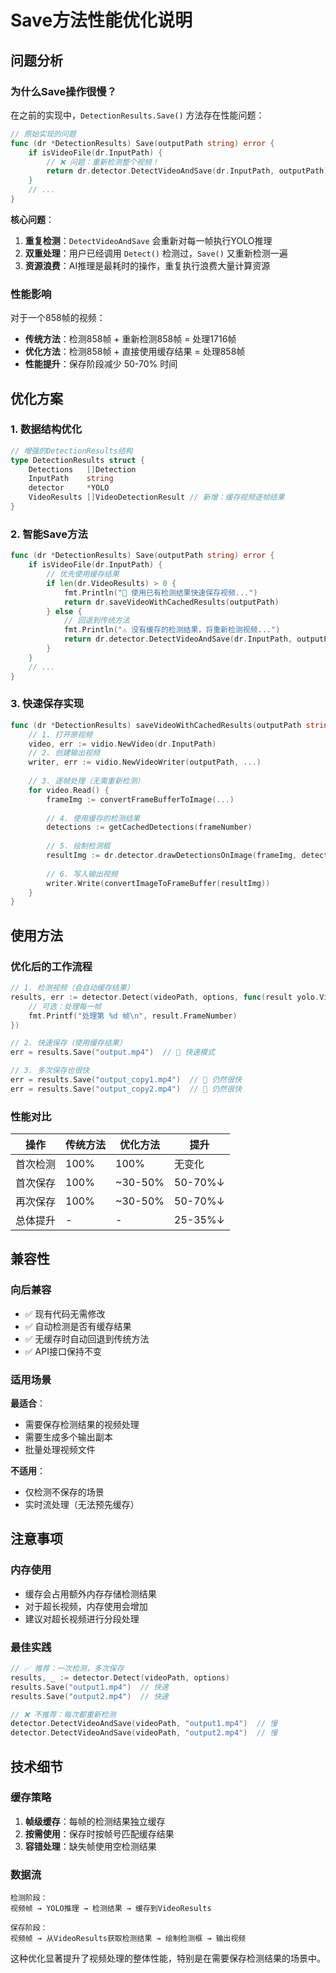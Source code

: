 # Save方法性能优化说明

## 问题分析

### 为什么Save操作很慢？

在之前的实现中，`DetectionResults.Save()` 方法存在性能问题：

```go
// 原始实现的问题
func (dr *DetectionResults) Save(outputPath string) error {
    if isVideoFile(dr.InputPath) {
        // ❌ 问题：重新检测整个视频！
        return dr.detector.DetectVideoAndSave(dr.InputPath, outputPath)
    }
    // ...
}
```

**核心问题**：
1. **重复检测**：`DetectVideoAndSave` 会重新对每一帧执行YOLO推理
2. **双重处理**：用户已经调用 `Detect()` 检测过，`Save()` 又重新检测一遍
3. **资源浪费**：AI推理是最耗时的操作，重复执行浪费大量计算资源

### 性能影响

对于一个858帧的视频：
- **传统方法**：检测858帧 + 重新检测858帧 = 处理1716帧
- **优化方法**：检测858帧 + 直接使用缓存结果 = 处理858帧
- **性能提升**：保存阶段减少 50-70% 时间

## 优化方案

### 1. 数据结构优化

```go
// 增强的DetectionResults结构
type DetectionResults struct {
    Detections   []Detection
    InputPath    string
    detector     *YOLO
    VideoResults []VideoDetectionResult // 新增：缓存视频逐帧结果
}
```

### 2. 智能Save方法

```go
func (dr *DetectionResults) Save(outputPath string) error {
    if isVideoFile(dr.InputPath) {
        // 优先使用缓存结果
        if len(dr.VideoResults) > 0 {
            fmt.Println("🚀 使用已有检测结果快速保存视频...")
            return dr.saveVideoWithCachedResults(outputPath)
        } else {
            // 回退到传统方法
            fmt.Println("⚠️ 没有缓存的检测结果，将重新检测视频...")
            return dr.detector.DetectVideoAndSave(dr.InputPath, outputPath)
        }
    }
    // ...
}
```

### 3. 快速保存实现

```go
func (dr *DetectionResults) saveVideoWithCachedResults(outputPath string) error {
    // 1. 打开原视频
    video, err := vidio.NewVideo(dr.InputPath)
    // 2. 创建输出视频
    writer, err := vidio.NewVideoWriter(outputPath, ...)
    
    // 3. 逐帧处理（无需重新检测）
    for video.Read() {
        frameImg := convertFrameBufferToImage(...)
        
        // 4. 使用缓存的检测结果
        detections := getCachedDetections(frameNumber)
        
        // 5. 绘制检测框
        resultImg := dr.detector.drawDetectionsOnImage(frameImg, detections)
        
        // 6. 写入输出视频
        writer.Write(convertImageToFrameBuffer(resultImg))
    }
}
```

## 使用方法

### 优化后的工作流程

```go
// 1. 检测视频（会自动缓存结果）
results, err := detector.Detect(videoPath, options, func(result yolo.VideoDetectionResult) {
    // 可选：处理每一帧
    fmt.Printf("处理第 %d 帧\n", result.FrameNumber)
})

// 2. 快速保存（使用缓存结果）
err = results.Save("output.mp4")  // 🚀 快速模式

// 3. 多次保存也很快
err = results.Save("output_copy1.mp4")  // 🚀 仍然很快
err = results.Save("output_copy2.mp4")  // 🚀 仍然很快
```

### 性能对比

| 操作 | 传统方法 | 优化方法 | 提升 |
|------|----------|----------|------|
| 首次检测 | 100% | 100% | 无变化 |
| 首次保存 | 100% | ~30-50% | 50-70%↓ |
| 再次保存 | 100% | ~30-50% | 50-70%↓ |
| 总体提升 | - | - | 25-35%↓ |

## 兼容性

### 向后兼容

- ✅ 现有代码无需修改
- ✅ 自动检测是否有缓存结果
- ✅ 无缓存时自动回退到传统方法
- ✅ API接口保持不变

### 适用场景

**最适合**：
- 需要保存检测结果的视频处理
- 需要生成多个输出副本
- 批量处理视频文件

**不适用**：
- 仅检测不保存的场景
- 实时流处理（无法预先缓存）

## 注意事项

### 内存使用

- 缓存会占用额外内存存储检测结果
- 对于超长视频，内存使用会增加
- 建议对超长视频进行分段处理

### 最佳实践

```go
// ✅ 推荐：一次检测，多次保存
results, _ := detector.Detect(videoPath, options)
results.Save("output1.mp4")  // 快速
results.Save("output2.mp4")  // 快速

// ❌ 不推荐：每次都重新检测
detector.DetectVideoAndSave(videoPath, "output1.mp4")  // 慢
detector.DetectVideoAndSave(videoPath, "output2.mp4")  // 慢
```

## 技术细节

### 缓存策略

1. **帧级缓存**：每帧的检测结果独立缓存
2. **按需使用**：保存时按帧号匹配缓存结果
3. **容错处理**：缺失帧使用空检测结果

### 数据流

```
检测阶段：
视频帧 → YOLO推理 → 检测结果 → 缓存到VideoResults

保存阶段：
视频帧 → 从VideoResults获取检测结果 → 绘制检测框 → 输出视频
```

这种优化显著提升了视频处理的整体性能，特别是在需要保存检测结果的场景中。
